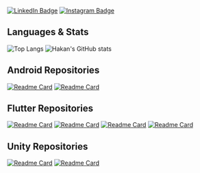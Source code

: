<!-- ![Hakan's GitHub Banner](background.png) -->

<!-- <img src="banner.png" width="300"> -->

[![LinkedIn Badge](https://img.shields.io/badge/LinkedIn-informational?style=flat&logo=linkedin&logoColor=white&color=0D76A8)](https://www.linkedin.com/in/hakandindis/)
[![Instagram Badge](https://img.shields.io/badge/Instagram-informational?style=flat&logo=instagram&logoColor=white&color=0D76A8)](https://www.instagram.com/hakandindis/)

<!-- ![](https://img.shields.io/badge/c%23-%23239120.svg?style=for-the-badge&logo=javascript&logoColor=white)
![Dart](https://img.shields.io/badge/dart-%230175C2.svg?style=for-the-badge&logo=dart&logoColor=white)
![](https://img.shields.io/badge/-Dart-61DAFB?logo=dart&logoColor=white&style=flat-square) -->

<!-- ![](https://komarev.com/ghpvc/?username=hakandindis&color=orange) -->

<!-- Skills

![](https://img.shields.io/badge/Flutter-informational?style=flat&logo=flutter&logoColor=white&color=4AB197)
![](https://img.shields.io/badge/Dart-informational?style=flat&logo=dart&logoColor=white&color=4AB197)

![](https://img.shields.io/badge/Qt_Framework-informational?style=flat&logo=qt&logoColor=white&color=4AB197)
![](https://img.shields.io/badge/Socket_Programming-informational?style=flat&logo=cpp&logoColor=white&color=4AB197)

![](https://img.shields.io/badge/Unity-informational?style=flat&logo=unity&logoColor=white&color=4AB197) -->

<!-- <details>
<summary>More Skills</summary>
</details> -->

<!-- <a href="https://github.com/hakandindis/Bildir">
  <img align="center" src="https://github-readme-stats.vercel.app/api/pin/?username=hakandindis&repo=Bildir&theme=tokyonight" width=350/>
</a>
<a href="https://github.com/hakandindis/Bildir">
  <img align="center" src="https://github-readme-stats.vercel.app/api/pin/?username=hakandindis&repo=Bildir&theme=tokyonight" width=350 />
</a> -->

## Languages & Stats

![Top Langs](https://github-readme-stats.vercel.app/api/top-langs/?username=hakandindis&layout=compact&theme=radical&exclude_repo=save-the-doctor-game,memory-dice-game)
![Hakan's GitHub stats](https://github-readme-stats.vercel.app/api?username=hakandindis&show_icons=true&hide=contribs,prs,issues&theme=tokyonight&count_private=true)

## Android Repositories

[![Readme Card](https://github-readme-stats.vercel.app/api/pin/?username=hakandindis&show_owner=true&theme=radical&repo=Skadi)](https://github.com/hakandindis/Skadi)
[![Readme Card](https://github-readme-stats.vercel.app/api/pin/?username=hakandindis&show_owner=true&theme=radical&repo=Lancer)](https://github.com/hakandindis/Lancer)
## Flutter Repositories

[![Readme Card](https://github-readme-stats.vercel.app/api/pin/?username=hakandindis&show_owner=true&theme=radical&repo=Quiz-App)](https://github.com/hakandindis/Quiz-App)
[![Readme Card](https://github-readme-stats.vercel.app/api/pin/?username=hakandindis&show_owner=true&theme=radical&repo=coffee_app)](https://github.com/hakandindis/coffee_app)
[![Readme Card](https://github-readme-stats.vercel.app/api/pin/?username=hakandindis&show_owner=true&theme=radical&repo=rick_morty_app)](https://github.com/hakandindis/rick_morty_app)
[![Readme Card](https://github-readme-stats.vercel.app/api/pin/?username=hakandindis&show_owner=true&theme=radical&repo=Bildir)](https://github.com/hakandindis/Bildir)

<!-- [![Readme Card](https://github-readme-stats.vercel.app/api/pin/?username=hakandindis&show_owner=true&theme=radical&repo=quenya)](https://github.com/hakandindis/quenya)

[![Readme Card](https://github-readme-stats.vercel.app/api/pin/?username=hakandindis&show_owner=true&theme=radical&repo=fake_store_app)](https://github.com/hakandindis/fake_store_app)
[![Readme Card](https://github-readme-stats.vercel.app/api/pin/?username=hakandindis&show_owner=true&theme=radical&repo=portfolio_app)](https://github.com/hakandindis/portfolio_app) -->

<!-- <a href="https://github.com/hakandindis/Bildir">
  <img align="center" src="https://github-readme-stats.vercel.app/api/pin/?username=hakandindis&repo=Bildir&theme=tokyonight" />
</a> -->

<!-- ## Qt Projects -->

## Unity Repositories

[![Readme Card](https://github-readme-stats.vercel.app/api/pin/?username=hakandindis&show_owner=true&theme=tokyonight&repo=save-the-doctor-game)](https://github.com/hakandindis/save-the-doctor-game)
[![Readme Card](https://github-readme-stats.vercel.app/api/pin/?username=hakandindis&show_owner=true&theme=tokyonight&repo=memory-dice-game)](https://github.com/hakandindis/memory-dice-game)

<!-- ## Qt Repositories

[![Readme Card](https://github-readme-stats.vercel.app/api/pin/?username=hakandindis&show_owner=true&theme=synthwave&repo=udp-socket)](https://github.com/hakandindis/udp-socket) -->
